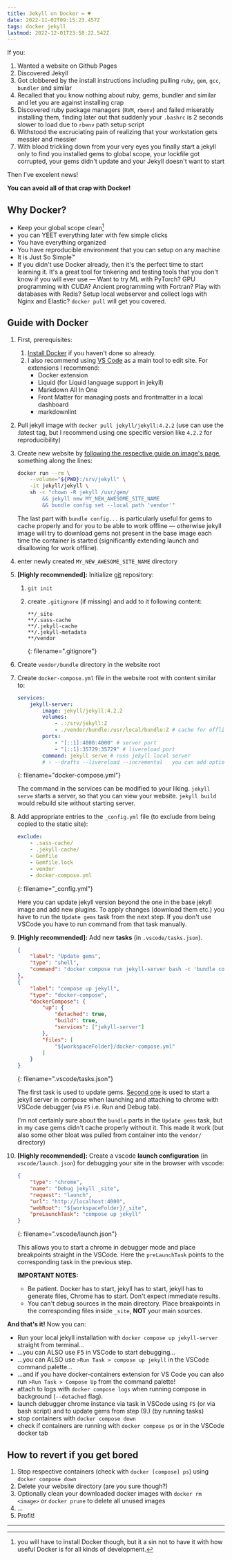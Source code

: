 ```yaml
---
title: Jekyll on Docker = ♥
date: 2022-11-02T09:15:23.457Z
tags: docker jekyll
lastmod: 2022-12-01T23:58:22.542Z
---
```


If you:

1. Wanted a website on Github Pages
2. Discovered Jekyll
3. Got clobbered by the install instructions including pulling `ruby`, `gem`, `gcc`, `bundler` and similar
4. Recalled that you know nothing about ruby, gems, bundler and similar and let you are against installing crap
5. Discovered ruby package managers (`RVM`, `rbenv`) and failed miserably installing them, finding later out that suddenly your `.bashrc` is 2 seconds slower to load due to `rbenv` path setup script
6. Withstood the excruciating pain of realizing that your workstation gets messier and messier
7. With blood trickling down from your very eyes you finally start a jekyll only to find you installed gems to global scope, your lockfile got corrupted, your gems didn't update and your Jekyll doesn't want to start

Then I've excelent news!

**You can avoid all of that crap with Docker!**

## Why Docker?

- Keep your global scope clean[^1]
- you can YEET everything later with few simple clicks
- You have everything organized
- You have reproducible environment that you can setup on any machine
- It is Just So Simple™
- If you didn't use Docker already, then it's the perfect time to start learning it. It's a great tool for tinkering and testing tools that you don't know if you will ever use — Want to try ML with PyTorch? GPU programming with CUDA? Ancient programming with Fortran? Play with databases with Redis? Setup local webserver and collect logs with Nginx and Elastic? `docker pull` will get you covered.

## Guide with Docker

1. First, prerequisites:
   1. [Install Docker](https://docs.docker.com/engine/install) if you haven't done so already.
   2. I also recommend using [VS Code](https://code.visualstudio.com/) as a main tool to edit site. For extensions I recommend:
      - Docker extension
      - Liquid (for Liquid language support in jekyll)
      - Markdown All In One
      - Front Matter for managing posts and frontmatter in a local dashboard
      - markdownlint

2. Pull jekyll image with `docker pull jekyll/jekyll:4.2.2` (use can use the :latest tag, but I recommend using one specific version like `4.2.2` for reproducibility)
3. Create new website by [following the respective guide on image's page](https://github.com/envygeeks/jekyll-docker/blob/master/README.md#quick-start-under-windows-cmd), something along the lines:

   ```bash
   docker run --rm \
       --volume="${PWD}:/srv/jekyll" \
       -it jekyll/jekyll \
       sh -c "chown -R jekyll /usr/gem/
           && jekyll new MY_NEW_AWESOME_SITE_NAME
           && bundle config set --local path 'vendor'"
   ```

    The last part with `bundle config...` is particularly useful for gems to cache properly and for you to be able to work offline — otherwise jekyll image will try to download gems not present in the base image each time the container is started (significantly extending launch and disallowing for work offline).

4. enter newly created `MY_NEW_AWESOME_SITE_NAME` directory
5. **[Highly recommended]:** Initialize [git](https://git-scm.com/) repository:
    1. `git init`
    2. create `.gitignore` (if missing) and add to it following content:

       ```
       **/_site
       **/.sass-cache
       **/.jekyll-cache
       **/.jekyll-metadata
       **/vendor
       ```
       {: filename=".gitignore"}

6. Create `vendor/bundle` directory in the website root
7. Create `docker-compose.yml` file in the website root with content similar to:

   ```yml
   services:
       jekyll-server:
           image: jekyll/jekyll:4.2.2
           volumes:
               - .:/srv/jekyll:Z
               - ./vendor/bundle:/usr/local/bundle:Z # cache for offline work
           ports:
               - "[::1]:4000:4000" # server port
               - "[::1]:35729:35729" # livereload port
           command: jekyll serve # runs jekyll local server
           # ↑ --drafts --livereload --incremental   you can add optional arguments
   ```
   {: filename="docker-compose.yml"}

   The command in the services can be modified to your liking. `jekyll serve` starts a server, so that you can view your website. `jekyll build` would rebuild site without starting server.

8. Add appropriate entries to the `_config.yml` file (to exclude from being copied to the static site):

   ```yml
   exclude:
       - .sass-cache/
       - .jekyll-cache/
       - Gemfile
       - Gemfile.lock
       - vendor
       - docker-compose.yml
   ```
   {: filename="_config.yml"}

   Here you can update jekyll version beyond the one in the base jekyll image and add new plugins. To apply changes (download them etc.) you have to run the `Update gems` task from the next step. If you don't use VSCode you have to run command from that task manually.

9. **[Highly recommended]:** Add new **tasks** (in `.vscode/tasks.json`).

   ```json
   {
       "label": "Update gems",
       "type": "shell",
       "command": "docker compose run jekyll-server bash -c 'bundle config unset deployment && bundle update && bundle install --deployment'",
   },
   {
       "label": "compose up jekyll",
       "type": "docker-compose",
       "dockerCompose": {
           "up": {
               "detached": true,
               "build": true,
               "services": ["jekyll-server"]
           },
           "files": [
               "${workspaceFolder}/docker-compose.yml"
           ]
       }
   }
   ```
   {: filename=".vscode/tasks.json"}

    The first task is used to update gems. [Second one](https://code.visualstudio.com/docs/containers/reference#_docker-compose-task) is used to start a jekyll server in compose when launching and attaching to chrome with VSCode debugger (via `F5` i.e. Run and Debug tab).

    I'm not certainly sure about the `bundle` parts in the `Update gems` task, but in my case gems didn't cache properly without it. This made it work (but also some other bloat was pulled from container into the `vendor/` directory)

10. **[Highly recommended]:** Create a vscode **launch configuration** (in `vscode/launch.json`) for debugging your site in the browser with vscode:

    ```json
    {
        "type": "chrome",
        "name": "Debug jekyll _site",
        "request": "launch",
        "url": "http://localhost:4000",
        "webRoot": "${workspaceFolder}/_site",
        "preLaunchTask": "compose up jekyll"
    }
    ```
    {: filename=".vscode/launch.json"}

    This allows you to start a chrome in debugger mode and place breakpoints straight in the VSCode. Here the `preLaunchTask` points to the corresponding task in the previous step.

    **IMPORTANT NOTES:**
    - Be patient. Docker has to start, jekyll has to start, jekyll has to generate files, Chrome has to start. Don't expect immediate results.
    - You can't debug sources in the main directory. Place breakpoints in the corresponding files inside `_site`, **NOT** your main sources.

**And that's it!** Now you can:

- Run your local jekyll installation with `docker compose up jekyll-server` straight from terminal...
- ...you can ALSO use <kbd>F5</kbd> in VSCode to start debugging...
- ...you can ALSO use `>Run Task > compose up jekyll` in the VSCode command palette...
- ...and if you have docker-containers extension for VS Code you can also run `>Run Task > Compose Up` from the command palette!
- attach to logs with `docker compose logs` when running compose in background (`--detached` flag).
- launch debugger chrome instance via task in VSCode using `F5` (or via bash script) and to update gems from step (9.) (by running tasks)
- stop containers with `docker compose down`
- check if containers are running with `docker compose ps` or in the VSCode docker tab

## How to revert if you get bored

1. Stop respective containers (check with `docker [compose] ps`) using `docker compose down`
2. Delete your website directory (are you sure though?)
3. Optionally clean your downloaded docker images with `docker rm <image>` or `docker prune` to delete all unused images
4. ...
5. Profit!

---

[^1]: you will have to install Docker though, but it a sin not to have it with how useful Docker is for all kinds of development.
